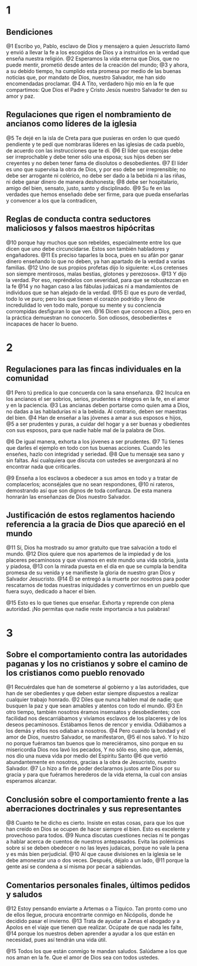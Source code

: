 # 1 
## Bendiciones
@1 Escribo yo, Pablo, esclavo de Dios y mensajero a quien Jesucristo llamó y envió a llevar la fe a los escogidos de Dios y a instruirlos en la verdad que enseña nuestra religión. 
@2 Esperamos la vida eterna que Dios, que no puede mentir, prometió desde antes de la creación del mundo; 
@3 y ahora, a su debido tiempo, ha cumplido esta promesa por medio de las buenas noticias que, por mandato de Dios, nuestro Salvador, me han sido encomendadas proclamar. @4 A Tito, verdadero hijo mío en la fe que compartimos: Que Dios el Padre y Cristo Jesús nuestro Salvador te den su amor y paz.

## Regulaciones que rigen el nombramiento de ancianos como líderes de la iglesia
@5 Te dejé en la isla de Creta para que pusieras en orden lo que quedó pendiente y te pedí que nombraras líderes en las iglesias de cada pueblo, de acuerdo con las instrucciones que te di. 
@6 El líder que escojas debe ser irreprochable y debe tener sólo una esposa; sus hijos deben ser creyentes y no deben tener fama de disolutos o desobedientes. @7 El líder es uno que supervisa la obra de Dios, y por eso debe ser irreprensible; no debe ser arrogante ni colérico, no debe ser dado a la bebida ni a las riñas, ni debe ganar dinero de manera deshonesta; 
@8 debe ser hospitalario, amigo del bien, sensato, justo, santo y disciplinado. 
@9 Su fe en las verdades que hemos enseñado debe ser firme, para que pueda enseñarlas y convencer a los que la contradicen,

## Reglas de conducta contra seductores maliciosos y falsos maestros hipócritas
@10 porque hay muchos que son rebeldes, especialmente entre los que dicen que uno debe circuncidarse. Estos son también habladores y engañadores. 
@11 Es preciso taparles la boca, pues en su afán por ganar dinero enseñando lo que no deben, ya han apartado de la verdad a varias familias. @12 Uno de sus propios profetas dijo lo siguiente: «Los cretenses son siempre mentirosos, malas bestias, glotones y perezosos». @13 Y dijo la verdad. Por eso, repréndelos con severidad, para que se robustezcan en la fe 
@14 y no hagan caso a las fábulas judaicas ni a mandamientos de individuos que se han alejado de la verdad. 
@15 El que es puro de verdad, todo lo ve puro; pero los que tienen el corazón podrido y lleno de incredulidad lo ven todo malo, porque su mente y su conciencia corrompidas desfiguran lo que ven. 
@16 Dicen que conocen a Dios, pero en la práctica demuestran no conocerlo. Son odiosos, desobedientes e incapaces de hacer lo bueno. 

# 2 
## Regulaciones para las fincas individuales en la comunidad
@1 Pero tú predica lo que concuerda con la sana enseñanza. 
@2 Inculca en los ancianos el ser sobrios, serios, prudentes e íntegros en la fe, en el amor y en la paciencia. @3 Las ancianas deben portarse como quien ama a Dios, no dadas a las habladurías ni a la bebida. Al contrario, deben ser maestras del bien. 
@4 Han de enseñar a las jóvenes a amar a sus esposos e hijos, 
@5 a ser prudentes y puras, a cuidar del hogar y a ser buenas y obedientes con sus esposos, para que nadie hable mal de la palabra de Dios.

@6 De igual manera, exhorta a los jóvenes a ser prudentes. 
@7 Tú tienes que darles el ejemplo en todo con tus buenas acciones. Cuando les enseñes, hazlo con integridad y seriedad. 
@8 Que tu mensaje sea sano y sin faltas. Así cualquiera que discuta con ustedes se avergonzará al no encontrar nada que criticarles.

@9 Enseña a los esclavos a obedecer a sus amos en todo y a tratar de complacerlos; aconséjales que no sean respondones, 
@10 ni rateros, demostrando así que son dignos de toda confianza. De esta manera honrarán las enseñanzas de Dios nuestro Salvador.

## Justificación de estos reglamentos haciendo referencia a la gracia de Dios que apareció en el mundo
@11 Sí, Dios ha mostrado su amor gratuito que trae salvación a todo el mundo. 
@12 Dios quiere que nos apartemos de la impiedad y de los placeres pecaminosos y que vivamos en este mundo una vida sobria, justa y piadosa, 
@13 con la mirada puesta en el día en que se cumpla la bendita promesa de su venida y se manifieste la gloria de nuestro gran Dios y Salvador Jesucristo. 
@14 Él se entregó a la muerte por nosotros para poder rescatarnos de todas nuestras iniquidades y convertirnos en un pueblo que fuera suyo, dedicado a hacer el bien.

@15 Esto es lo que tienes que enseñar. Exhorta y reprende con plena autoridad. ¡No permitas que nadie reste importancia a tus palabras! 

# 3 
## Sobre el comportamiento contra las autoridades paganas y los no cristianos y sobre el camino de los cristianos como pueblo renovado
@1 Recuérdales que han de someterse al gobierno y a las autoridades, que han de ser obedientes y que deben estar siempre dispuestos a realizar cualquier trabajo honrado. 
@2 Diles que nunca hablen mal de nadie; que busquen la paz y que sean amables y atentos con todo el mundo. @3 En otro tiempo, también nosotros éramos insensatos y desobedientes; con facilidad nos descarriábamos y vivíamos esclavos de los placeres y de los deseos pecaminosos. Estábamos llenos de rencor y envidia. Odiábamos a los demás y ellos nos odiaban a nosotros. 
@4 Pero cuando la bondad y el amor de Dios, nuestro Salvador, se manifestaron, 
@5 él nos salvó. Y lo hizo no porque fuéramos tan buenos que lo mereciéramos, sino porque en su misericordia Dios nos lavó los pecados, Y no sólo eso, sino que, además, nos dio una nueva vida por medio del Espíritu Santo 
@6 que vertió abundantemente en nosotros, gracias a la obra de Jesucristo, nuestro Salvador. 
@7 Lo hizo a fin de poder declararnos justos ante Dios por su gracia y para que fuéramos herederos de la vida eterna, la cual con ansias esperamos alcanzar.

## Conclusión sobre el comportamiento frente a las aberraciones doctrinales y sus representantes
@8 Cuanto te he dicho es cierto. Insiste en estas cosas, para que los que han creído en Dios se ocupen de hacer siempre el bien. Esto es excelente y provechoso para todos. @9 Nunca discutas cuestiones necias ni te pongas a hablar acerca de cuentos de nuestros antepasados. Evita las polémicas sobre si se deben obedecer o no las leyes judaicas, porque no vale la pena y es más bien perjudicial. @10 Al que cause divisiones en la iglesia se le debe amonestar una o dos veces. Después, déjalo a un lado, 
@11 porque la gente así se condena a sí misma por pecar a sabiendas.

## Comentarios personales finales, últimos pedidos y saludos
@12 Estoy pensando enviarte a Artemas o a Tíquico. Tan pronto como uno de ellos llegue, procura encontrarte conmigo en Nicópolis, donde he decidido pasar el invierno. 
@13 Trata de ayudar a Zenas el abogado y a Apolos en el viaje que tienen que realizar. Ocúpate de que nada les falte, 
@14 porque los nuestros deben aprender a ayudar a los que están en necesidad, pues así tendrán una vida útil.

@15 Todos los que están conmigo te mandan saludos. Salúdame a los que nos aman en la fe. Que el amor de Dios sea con todos ustedes.